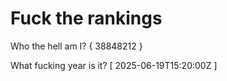 # Fuck the rankings

Who the hell am I?
{ 38848212 }

What fucking year is it?
[ 2025-06-19T15:20:00Z ]
